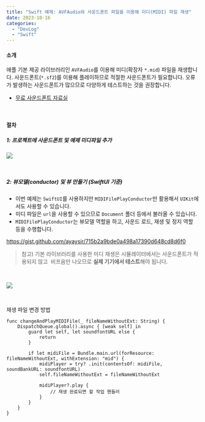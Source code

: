 ```yaml
---
title: "Swift 예제: AVFAudio와 사운드폰트 파일을 이용해 미디(MIDI) 파일 재생"
date: 2023-10-16
categories: 
  - "DevLog"
  - "Swift"
---
```


#### **소개**

애플 기본 제공 라이브러리인 `AVFAudio`를 이용해 미디(확장자 `*.mid`) 파일을 재생합니다. 사운드폰트(`*.sf2`)를 이용해 플레이하므로 적절한 사운드폰트가 필요합니다. 오류가 발생하는 사운드폰트가 많으므로 다양하게 테스트하는 것을 권장합니다.

- [무료 사운드폰트 자료실](https://archive.org/download/free-soundfonts-sf2-2019-04)

 

#### **절차**

##### **1: 프로젝트에 사운드폰트 및 예제 미디파일 추가**

![](./assets/img/wp-content/uploads/2023/10/스크린샷-2023-10-16-오후-6.05.59-복사본.jpg)

 

##### **2: 뷰모델(conductor) 및 뷰 만들기 (SwiftUI 기준)**

- 이번 예제는 `SwiftUI`를 사용하지만 `MIDIFilePlayConductor`만 활용해서 `UIKit`에서도 사용할 수 있습니다.
- 미디 파일은 `url`을 사용할 수 있으므로 `Document` 폴더 등에서 불러올 수 있습니다.
- `MIDIFilePlayConductor`는 뷰모델 역할을 하고, 사운드 로드, 재생 및 정지 역할 등을 수행합니다.

https://gist.github.com/ayaysir/715b2a9bde0a498a17390d648cd8d6f0

> 참고) 기본 라이브러리를 사용한 미디 재생은 시뮬레이터에서는 사운드폰트가 적용되지 않고  비프음만 나오므로 **실제 기기에서 테스트**해야 됩니다.

 

![](./assets/img/wp-content/uploads/2023/10/스크린샷-2023-10-16-오후-6.11.45-복사본.jpg)

 

재생 파일 변경 방법

```
func changeAndPlayMIDIFile(_ fileNameWithoutExt: String) {
    DispatchQueue.global().async { [weak self] in
        guard let self, let soundfontURL else {
            return
        }
        
        if let midiFile = Bundle.main.url(forResource: fileNameWithoutExt, withExtension: "mid") {
            midiPlayer = try? .init(contentsOf: midiFile, soundBankURL: soundfontURL)
            self.fileNameWithoutExt = fileNameWithoutExt
            
            midiPlayer?.play {
                // 재생 완료되면 할 작업 핸들러
            }
        }
    }
}
```
